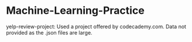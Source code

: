 # Machine-Learning-Practice

yelp-review-project: Used a project offered by codecademy.com. Data not provided as the .json files are large.
